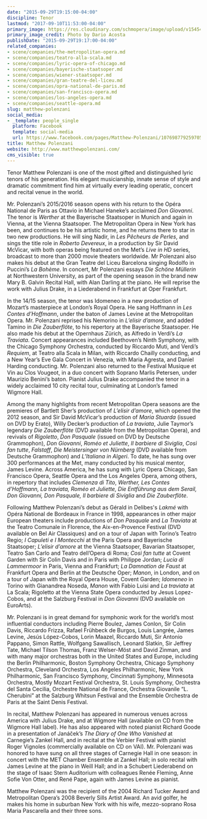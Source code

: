 ```yaml
---
date: "2015-09-29T19:15:00-04:00"
discipline: Tenor
lastmod: "2017-09-10T11:53:00-04:00"
primary_image: https://res.cloudinary.com/schmopera/image/upload/v1545409169/media/webhook-uploads/1443568334861/PolenzaniAcostaSquare.jpg.jpg
primary_image_credit: Photo by Dario Acosta
publishDate: "2015-09-29T19:17:00-04:00"
related_companies:
- scene/companies/the-metropolitan-opera.md
- scene/companies/teatro-alla-scala.md
- scene/companies/lyric-opera-of-chicago.md
- scene/companies/bayerische-staatsoper.md
- scene/companies/wiener-staatsoper.md
- scene/companies/gran-teatre-del-liceu.md
- scene/companies/opra-national-de-paris.md
- scene/companies/san-francisco-opera.md
- scene/companies/los-angeles-opera.md
- scene/companies/seattle-opera.md
slug: matthew-polenzani
social_media:
- _template: people_single
  platform: Facebook
  template: social-media
  url: https://www.facebook.com/pages/Matthew-Polenzani/107698779259705?fref=ts
title: Matthew Polenzani
website: http://www.matthewpolenzani.com/
cms_visible: true
---
```


Tenor Matthew Polenzani is one of the most gifted and distinguished lyric tenors of his generation. His elegant musicianship, innate sense of style and dramatic commitment find him at virtually every leading operatic, concert and recital venue in the world.

Mr. Polenzani’s 2015/2016 season opens with his return to the Opéra National de Paris as Ottavio in Michael Haneke’s acclaimed *Don Giovanni*. The tenor is *Werther* at the Bayerische Staatsoper in Munich and again in Vienna, at the Vienna Staatsoper. The Metropolitan Opera in New York has been, and continues to be his artistic home, and he returns there to star in two new productions. He will sing Nadir, in *Les Pêcheurs de Perles*, and sings the title role in *Roberto Devereux*, in a production by Sir David McVicar, with both operas being featured on the Met’s *Live in HD* series, broadcast to more than 2000 movie theaters worldwide. Mr Polenzani also makes his debut at the Gran Teatre del Liceu Barcelona singing Rodolfo in Puccini’s *La Bohème*. In concert, Mr Polenzani essays *Die Schöne Müllerin* at Northwestern University, as part of the opening season in the brand new Mary B. Galvin Recital Hall, with Alan Darling at the piano. He will reprise the work with Julius Drake, in a Liederabend in Frankfurt at Oper Frankfurt.

In the 14/15 season, the tenor was Idomeneo in a new production of Mozart’s masterpiece at London’s Royal Opera. He sang Hoffmann in *Les Contes d’Hoffmann*, under the baton of James Levine at the Metropolitan Opera. Mr. Polenzani reprised his Nemorino in *L’elisir d’amore*, and added Tamino in *Die Zauberflöte*, to his repertory at the Bayerische Staatsoper. He also made his debut at the Opernhaus Zürich, as Alfredo in Verdi’s *La Traviata*. Concert appearances included Beethoven’s Ninth Symphony, with the Chicago Symphony Orchestra, conducted by Riccardo Muti, and Verdi’s *Requiem*, at Teatro alla Scala in Milan, with Riccardo Chailly conducting, and a New Year’s Eve Gala Concert in Venezia, with Maria Agresta, and Daniel Harding conducting. Mr. Polenzani also returned to the Festival Musique et Vin au Clos Vougeot, in a duo concert with Soprano Marlis Petersen, under Maurizio Benini’s baton. Pianist Julius Drake accompanied the tenor in a widely acclaimed 10 city recital tour, culminating at London’s famed Wigmore Hall.

Among the many highlights from recent Metropolitan Opera seasons are the premieres of Bartlett Sher’s production of *L’elisir d’amore*, which opened the 2012 season, and Sir David McVicar’s production of *Maria Stuarda* (issued on DVD by Erato), Willy Decker’s production of *La traviata*, Julie Taymor’s legendary *Die Zauberflöte* (DVD available from the Metropolitan Opera),  and revivals of *Rigoletto*, *Don Pasquale* (issued on DVD by Deutsche Grammophon), *Don Giovanni*, *Roméo et Juliette*, *Il barbiere di Siviglia*, *Così fan tutte*, *Falstaff*, *Die Meistersinger von Nürnberg* (DVD available from Deutsche Grammophon) and *L’Italiana in Algeri*. To date, he has sung over 300 performances at the Met, many conducted by his musical mentor, James Levine. Across America, he has sung with Lyric Opera Chicago, San Francisco Opera, Seattle Opera and the Los Angeles Opera, among others, in repertory that includes *Clemenza di Tito*, *Werther, Les Contes d’Hoffmann, La traviata, Roméo et Juliette, Die Entführung aus dem Serail, Don Giovanni, Don Pasquale, Il barbiere di Siviglia* and *Die Zauberflöte*.

Following Matthew Polenzani’s debut as Gérald in Delibes's *Lakmé* with Opéra National de Bordeaux in France in 1998, appearances in other major European theaters include productions of *Don Pasquale* and *La Traviata* at the Teatro Comunale in Florence, the Aix-en-Provence Festival (DVD available on Bel Air Classiques) and on a tour of Japan with Torino’s Teatro Regio; *I Capuleti e I Montecchi* at the Paris Opera and Bayerische Staatsoper; *L’elisir d’amore* at the Vienna Staatsoper, Bavarian Staatsoper, Teatro San Carlo and Teatro dell’Opera di Roma; *Così fan tutte* at Covent Garden with Sir Colin Davis and in Paris with Philippe Jordan; *Lucia di Lammermoor* in Paris, Vienna and Frankfurt; *La Damnation de Faust* at Frankfurt Opera and Berlin at the Deutsche Oper; *Manon*, in London, and on a tour of Japan with the Royal Opera House, Covent Garden; *Idomeneo* in Torino with Gianandrea Noseda, *Manon* with Fabio Luisi and *La traviata* at La Scala; Rigoletto at the Vienna State Opera conducted by Jesus Lopez-Cobos, and at the Salzburg Festival in *Don Giovanni* (DVD available on EuroArts).

Mr. Polenzani is in great demand for symphonic work for the world’s most influential conductors including Pierre Boulez, James Conlon, Sir Colin Davis, Riccardo Frizza, Rafael Frühbeck de Burgos, Louis Langrée, James Levine, Jesús López-Cobos, Lorin Maazel, Riccardo Muti, Sir Antonio Pappano, Simon Rattle, Wolfgang Sawallisch, Leonard Slatkin, Sir Jeffrey Tate, Michael Tilson Thomas, Franz Welser-Möst and David Zinman, and with many major orchestras both in the United States and Europe, including the Berlin Philharmonic, Boston Symphony Orchestra, Chicago Symphony Orchestra, Cleveland Orchestra, Los Angeles Philharmonic, New York Philharmonic, San Francisco Symphony, Cincinnati Symphony, Minnesota Orchestra, Mostly Mozart Festival Orchestra, St. Louis Symphony, Orchestra del Santa Cecilia, Orchestre National de France, Orchestra Giovanile “L. Cherubini” at the Salzburg Whitsun Festival and the Ensemble Orchestra de Paris at the Saint Denis Festival.

In recital, Matthew Polenzani has appeared in numerous venues across America with Julius Drake, and at Wigmore Hall (available on CD from the Wigmore Hall label). He has also appeared with noted pianist Richard Goode in a presentation of Janáček’s *The Diary of One Who Vanished* at Carnegie’s Zankel Hall, and in recital at the Verbier Festival with pianist Roger Vignoles (commercially available on CD on VAI). Mr. Polenzani was honored to have sung on all three stages of Carnegie Hall in one season: in concert with the MET Chamber Ensemble at Zankel Hall; in solo recital with James Levine at the piano in Weill Hall; and in a Schubert Liederabend on the stage of Isaac Stern Auditorium with colleagues Renée Fleming, Anne Sofie Von Otter, and René Pape, again with James Levine as pianist.

Matthew Polenzani was the recipient of the 2004 Richard Tucker Award and Metropolitan Opera’s 2008 Beverly Sills Artist Award. An avid golfer, he makes his home in suburban New York with his wife, mezzo-soprano Rosa Maria Pascarella and their three sons.
